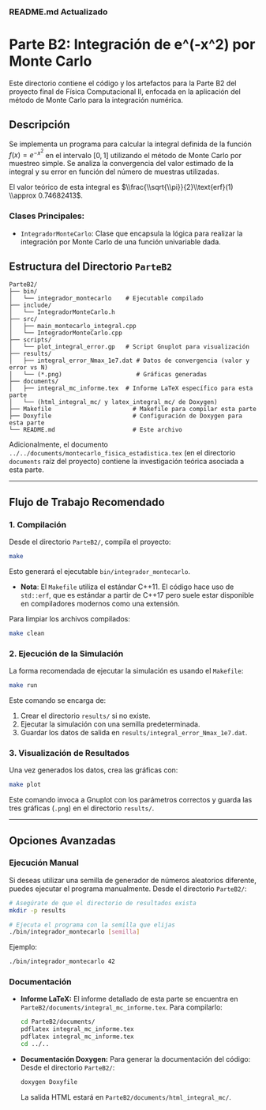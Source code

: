 ### README.md Actualizado

# Parte B2: Integración de e^(-x^2) por Monte Carlo

Este directorio contiene el código y los artefactos para la Parte B2 del proyecto final de Física Computacional II, enfocada en la aplicación del método de Monte Carlo para la integración numérica.

## Descripción

Se implementa un programa para calcular la integral definida de la función $f(x) = e^{-x^2}$ en el intervalo $[0, 1]$ utilizando el método de Monte Carlo por muestreo simple. Se analiza la convergencia del valor estimado de la integral y su error en función del número de muestras utilizadas.

El valor teórico de esta integral es $\\frac{\\sqrt{\\pi}}{2}\\text{erf}(1) \\approx 0.74682413$.

### Clases Principales:

  * `IntegradorMonteCarlo`: Clase que encapsula la lógica para realizar la integración por Monte Carlo de una función univariable dada.

## Estructura del Directorio `ParteB2`

```
ParteB2/
├── bin/
│   └── integrador_montecarlo    # Ejecutable compilado
├── include/
│   └── IntegradorMonteCarlo.h
├── src/
│   ├── main_montecarlo_integral.cpp
│   └── IntegradorMonteCarlo.cpp
├── scripts/
│   └── plot_integral_error.gp   # Script Gnuplot para visualización
├── results/
│   ├── integral_error_Nmax_1e7.dat # Datos de convergencia (valor y error vs N)
│   └── (*.png)                     # Gráficas generadas
├── documents/
│   ├── integral_mc_informe.tex  # Informe LaTeX específico para esta parte
│   └── (html_integral_mc/ y latex_integral_mc/ de Doxygen)
├── Makefile                       # Makefile para compilar esta parte
├── Doxyfile                       # Configuración de Doxygen para esta parte
└── README.md                      # Este archivo
```

Adicionalmente, el documento `../../documents/montecarlo_fisica_estadistica.tex` (en el directorio `documents` raíz del proyecto) contiene la investigación teórica asociada a esta parte.

-----

## Flujo de Trabajo Recomendado

### 1\. Compilación

Desde el directorio `ParteB2/`, compila el proyecto:

```bash
make
```

Esto generará el ejecutable `bin/integrador_montecarlo`.

  * **Nota**: El `Makefile` utiliza el estándar C++11. El código hace uso de `std::erf`, que es estándar a partir de C++17 pero suele estar disponible en compiladores modernos como una extensión.

Para limpiar los archivos compilados:

```bash
make clean
```

### 2\. Ejecución de la Simulación

La forma recomendada de ejecutar la simulación es usando el `Makefile`:

```bash
make run
```

Este comando se encarga de:

1.  Crear el directorio `results/` si no existe.
2.  Ejecutar la simulación con una semilla predeterminada.
3.  Guardar los datos de salida en `results/integral_error_Nmax_1e7.dat`.

### 3\. Visualización de Resultados

Una vez generados los datos, crea las gráficas con:

```bash
make plot
```

Este comando invoca a Gnuplot con los parámetros correctos y guarda las tres gráficas (`.png`) en el directorio `results/`.

-----

## Opciones Avanzadas

### Ejecución Manual

Si deseas utilizar una semilla de generador de números aleatorios diferente, puedes ejecutar el programa manualmente.
Desde el directorio `ParteB2/`:

```bash
# Asegúrate de que el directorio de resultados exista
mkdir -p results

# Ejecuta el programa con la semilla que elijas
./bin/integrador_montecarlo [semilla]
```

Ejemplo:

```bash
./bin/integrador_montecarlo 42
```

### Documentación

  * **Informe LaTeX:** El informe detallado de esta parte se encuentra en `ParteB2/documents/integral_mc_informe.tex`. Para compilarlo:
    ```bash
    cd ParteB2/documents/
    pdflatex integral_mc_informe.tex
    pdflatex integral_mc_informe.tex
    cd ../..
    ```
  * **Documentación Doxygen:** Para generar la documentación del código:
    Desde el directorio `ParteB2/`:
    ```bash
    doxygen Doxyfile
    ```
    La salida HTML estará en `ParteB2/documents/html_integral_mc/`.
